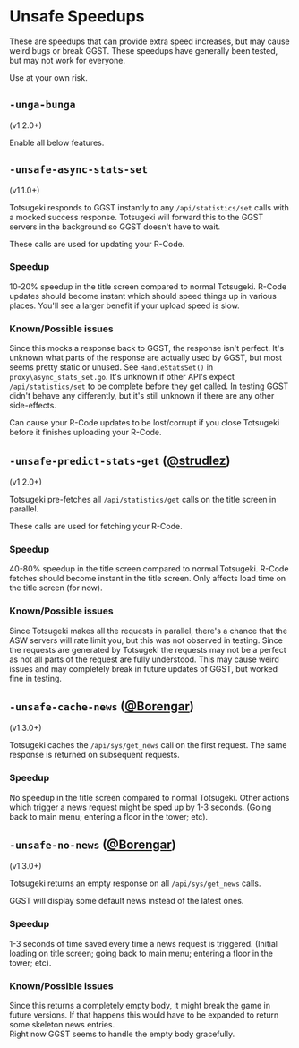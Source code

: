# Unsafe Speedups

These are speedups that can provide extra speed increases, but may cause weird bugs or break GGST. These speedups have generally been tested, but may not work for everyone.

Use at your own risk.

## `-unga-bunga`

(v1.2.0+)

Enable all below features.

## `-unsafe-async-stats-set`

(v1.1.0+)

Totsugeki responds to GGST instantly to any `/api/statistics/set` calls with a mocked success response. Totsugeki will forward this to the GGST servers in the background so GGST doesn't have to wait.

These calls are used for updating your R-Code.

### Speedup

10-20% speedup in the title screen compared to normal Totsugeki. R-Code updates should become instant which should speed things up in various places. You'll see a larger benefit if your upload speed is slow.

### Known/Possible issues

Since this mocks a response back to GGST, the response isn't perfect. It's unknown what parts of the response are actually used by GGST, but most seems pretty static or unused. See `HandleStatsSet()` in `proxy\async_stats_set.go`.
It's unknown if other API's expect `/api/statistics/set` to be complete before they get called. In testing GGST didn't behave any differently, but it's still unknown if there are any other side-effects.

Can cause your R-Code updates to be lost/corrupt if you close Totsugeki before it finishes uploading your R-Code.

## `-unsafe-predict-stats-get` ([@strudlez](https://github.com/strudlez))

(v1.2.0+)

Totsugeki pre-fetches all `/api/statistics/get` calls on the title screen in parallel.

These calls are used for fetching your R-Code.

### Speedup

40-80% speedup in the title screen compared to normal Totsugeki. R-Code fetches should become instant in the title screen. Only affects load time on the title screen (for now).

### Known/Possible issues

Since Totsugeki makes all the requests in parallel, there's a chance that the ASW servers will rate limit you, but this was not observed in testing.
Since the requests are generated by Totsugeki the requests may not be a perfect as not all parts of the request are fully understood. This may cause weird issues and may completely break in future updates of GGST, but worked fine in testing.

## `-unsafe-cache-news` ([@Borengar](https://github.com/Borengar))

(v1.3.0+)

Totsugeki caches the `/api/sys/get_news` call on the first request. The same response is returned on subsequent requests.

### Speedup

No speedup in the title screen compared to normal Totsugeki. Other actions which trigger a news request might be sped up by 1-3 seconds. (Going back to main menu; entering a floor in the tower; etc).

## `-unsafe-no-news` ([@Borengar](https://github.com/Borengar))

(v1.3.0+)

Totsugeki returns an empty response on all `/api/sys/get_news` calls.

GGST will display some default news instead of the latest ones.

### Speedup

1-3 seconds of time saved every time a news request is triggered. (Initial loading on title screen; going back to main menu; entering a floor in the tower; etc).

### Known/Possible issues

Since this returns a completely empty body, it might break the game in future versions. If that happens this would have to be expanded to return some skeleton news entries.  
Right now GGST seems to handle the empty body gracefully.
